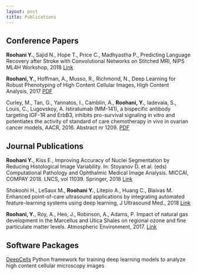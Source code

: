 ```yaml
---
layout: post
title: Publications
---
```


<h2>Conference Papers</h2>

**Roohani Y.**, Sajid N., Hope T., Price C., Madhyastha P., Predicting Language Recovery after Stroke with Convolutional Networks on Stitched MRI, NIPS ML4H Workshop, 2018 [Link](https://arxiv.org/abs/1811.10520)

**Roohani, Y.**, Hoffman, A., Musso, R., Richmond, N.,  Deep Learning for Robust Phenotyping of High Content Cellular Images, High Content Analysis, 2017 [PDF](../Data/HCA_2017.pdf) 

Curley, M., Tan, G., Yannatos, I., Camblin, A., **Roohani, Y.**, Iadevaia, S., Louis, C., Lugovskoy, A. Istiratumab (MM-141), a bispecific antibody targeting IGF-1R and ErbB3, inhibits pro-survival signaling in vitro and potentiates the activity of standard of care chemotherapy in vivo in ovarian cancer models, AACR, 2016. Abstract nr 1209. [PDF](../Data/AACR_2016.pdf)

<h2>Journal Publications</h2>

**Roohani Y.**, Kiss E., Improving Accuracy of Nuclei Segmentation by Reducing Histological Image Variability. In: Stoyanov D. et al. (eds) Computational Pathology and Ophthalmic Medical Image Analysis. MICCAI, COMPAY 2018. LNCS, vol 11039. Springer, 2018 [Link](https://link.springer.com/chapter/10.1007%2F978-3-030-00949-6_1)

Shokoohi H., LeSaux M., **Roohani Y.**, Litepio A., Huang C., Blaivas M. Enhanced point-of-care ultrasound applications by integrating automated feature-learning systems using deep learning, J Ultrasound Med., 2018 [Link](https://onlinelibrary.wiley.com/doi/abs/10.1002/jum.14860)

**Roohani, Y.**, Roy, A., Heo, J., Robinson, A., Adams, P. 
Impact of natural gas development in the Marcellus and Utica Shales on regional ozone and fine particulate matter levels. Atmospheric Environment, 2017. [Link](https://www.sciencedirect.com/science/article/pii/S1352231017300018)

<h2>Software Packages</h2>

[DeepCells](https://github.com/yhr91/DeepCells/) Python framework for training deep learning models to analyze high content cellular microscopy images



